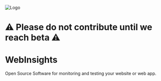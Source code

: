 ![Logo](https://user-images.githubusercontent.com/33669220/236045791-822393bd-7a69-45ac-abd7-82b07ac8b129.svg) 

# ⚠️ Please do not contribute until we reach beta ⚠️

# WebInsights


Open Source Software for monitoring and testing your website or web app.
